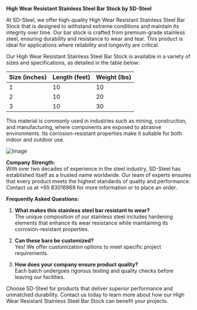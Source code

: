 **High Wear Resistant Stainless Steel Bar Stock by SD-Steel**

At SD-Steel, we offer high-quality High Wear Resistant Stainless Steel Bar Stock that is designed to withstand extreme conditions and maintain its integrity over time. Our bar stock is crafted from premium-grade stainless steel, ensuring durability and resistance to wear and tear. This product is ideal for applications where reliability and longevity are critical.

Our High Wear Resistant Stainless Steel Bar Stock is available in a variety of sizes and specifications, as detailed in the table below:

| Size (inches) | Length (feet) | Weight (lbs) |
|---------------|---------------|--------------|
| 1             | 10            | 10           |
| 2             | 10            | 20           |
| 3             | 10            | 30           |

This material is commonly used in industries such as mining, construction, and manufacturing, where components are exposed to abrasive environments. Its corrosion-resistant properties make it suitable for both indoor and outdoor use.

![Image](https://github.com/user-attachments/assets/2567258e-e124-4816-932d-1809bd27ef0b)

**Company Strength:**  
With over two decades of experience in the steel industry, SD-Steel has established itself as a trusted name worldwide. Our team of experts ensures that every product meets the highest standards of quality and performance. Contact us at +65 83016969 for more information or to place an order.

**Frequently Asked Questions:**

1. **What makes this stainless steel bar resistant to wear?**  
   The unique composition of our stainless steel includes hardening elements that enhance its wear resistance while maintaining its corrosion-resistant properties.

2. **Can these bars be customized?**  
   Yes! We offer customization options to meet specific project requirements.

3. **How does your company ensure product quality?**  
   Each batch undergoes rigorous testing and quality checks before leaving our facilities.

Choose SD-Steel for products that deliver superior performance and unmatched durability. Contact us today to learn more about how our High Wear Resistant Stainless Steel Bar Stock can benefit your projects.